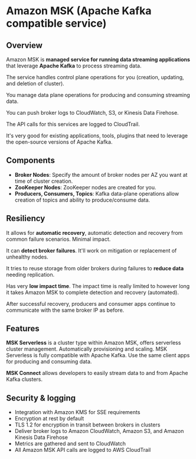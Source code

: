 # Amazon MSK (Apache Kafka compatible service)

## Overview

Amazon MSK is **managed service for running data streaming applications** that leverage **Apache Kafka** to process streaming data.

The service handles control plane operations for you (creation, updating, and deletion of cluster).

You manage data plane operations for producing and consuming streaming data.

You can push broker logs to CloudWatch, S3, or Kinesis Data Firehose.

The API calls for this services are logged to CloudTrail.

It's very good for existing applications, tools, plugins
that need to leverage the open-source versions
of Apache Kafka.


## Components

- **Broker Nodes**: Specify the amount of broker nodes per AZ you want at time of cluster creation.
- **ZooKeeper Nodes**: ZooKeeper nodes are created for you.
- **Producers, Consumers, Topics**: Kafka data-plane operations allow creation of topics and ability to produce/consume data.


## Resiliency

It allows for **automatic recovery**, automatic detection
and recovery from common failure scenarios. Minimal impact.

It can **detect broker failures**. It'll work on mitigation or replacement of unhealthy nodes.

It tries to reuse storage from older brokers during failures to **reduce data** needing replication.

Has very **low impact time**. The impact time is really limited
to however long it takes Amazon MSK
to complete detection and recovery (automated).

After successful recovery, producers and consumer apps continue to communicate with the same broker IP as before.


## Features

**MSK Serverless** is a cluster type within Amazon MSK, offers serverless cluster management. Automatically provisioning and scaling. MSK Serverless is fully compatible with Apache Kafka. Use the same client apps for producing and consuming data.

**MSK Connect** allows developers to easily stream data to and from Apache Kafka clusters.


## Security & logging

- Integration with Amazon KMS for SSE requirements
- Encryption at rest by default
- TLS 1.2 for encryption in transit between brokers in clusters
- Deliver broker logs to Amazon CloudWatch, Amazon S3, and Amazon Kinesis Data Firehose
- Metrics are gathered and sent to CloudWatch
- All Amazon MSK API calls are logged to AWS CloudTrail